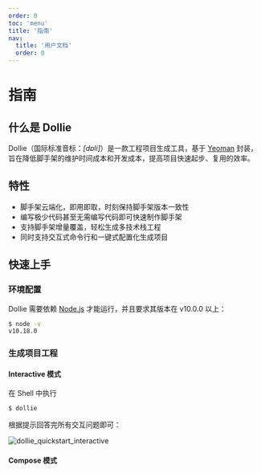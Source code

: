 ```yaml
---
order: 0
toc: 'menu'
title: '指南'
nav:
  title: '用户文档'
  order: 0
---
```


# 指南

## 什么是 Dollie

Dollie（国际标准音标：*[dɒli]*）是一款工程项目生成工具，基于 [Yeoman](https://yeoman.io/) 封装，旨在降低脚手架的维护时间成本和开发成本，提高项目快速起步、复用的效率。

## 特性

- 脚手架云端化，即用即取，时刻保持脚手架版本一致性
- 编写极少代码甚至无需编写代码即可快速制作脚手架
- 支持脚手架增量覆盖，轻松生成多技术栈工程
- 同时支持交互式命令行和一键式配置化生成项目

## 快速上手

### 环境配置

Dollie 需要依赖 [Node.js](https://nodejs.org/en/download/) 才能运行，并且要求其版本在 v10.0.0 以上：

```bash
$ node -v
v10.18.0
```

### 生成项目工程

#### Interactive 模式

在 Shell 中执行

```bash
$ dollie
```

根据提示回答完所有交互问题即可：

![dollie_quickstart_interactive](/public/images/dollie_quickstart_interactive.gif)

#### Compose 模式
